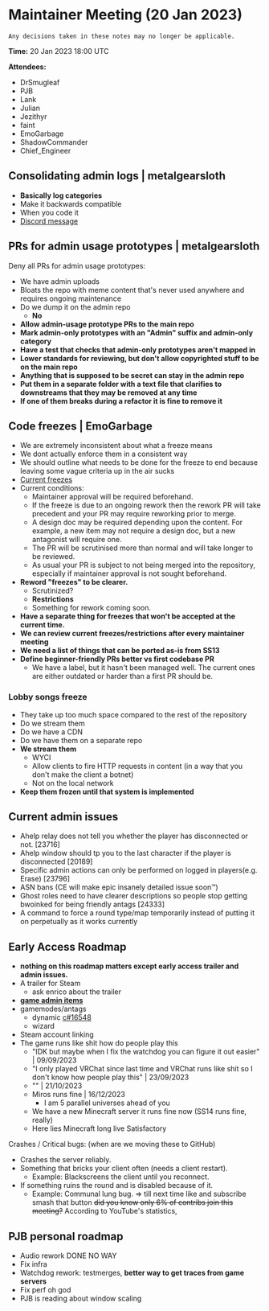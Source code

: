 ﻿# Maintainer Meeting (20 Jan 2023)
```admonish info
Any decisions taken in these notes may no longer be applicable.
```

**Time:** 20 Jan 2023 18:00 UTC

**Attendees:**
- DrSmugleaf
- PJB
- Lank
- Julian
- Jezithyr
- faint
- EmoGarbage
- ShadowCommander
- Chief_Engineer

## Consolidating admin logs | metalgearsloth
- **Basically log categories**
- Make it backwards compatible
- When you code it
- [Discord message](https://discord.com/channels/310555209753690112/900426319433728030/1197878030253707346)

## PRs for admin usage prototypes | metalgearsloth
Deny all PRs for admin usage prototypes:
- We have admin uploads
- Bloats the repo with meme content that's never used anywhere and requires ongoing maintenance
- Do we dump it on the admin repo
    - **No**
- **Allow admin-usage prototype PRs to the main repo**
- **Mark admin-only prototypes with an "Admin" suffix and admin-only category**
- **Have a test that checks that admin-only prototypes aren't mapped in**
- **Lower standards for reviewing, but don't allow copyrighted stuff to be on the main repo**
- **Anything that is supposed to be secret can stay in the admin repo**
- **Put them in a separate folder with a text file that clarifies to downstreams that they may be removed at any time**
- **If one of them breaks during a refactor it is fine to remove it**

## Code freezes | EmoGarbage
- We are extremely inconsistent about what a freeze means
- We dont actually enforce them in a consistent way
- We should outline what needs to be done for the freeze to end because leaving some vague criteria up in the air sucks
- [Current freezes](https://github.com/space-wizards/space-station-14/issues/8524)
- Current conditions:
    - Maintainer approval will be required beforehand.
    - If the freeze is due to an ongoing rework then the rework PR will take precedent and your PR may require reworking prior to merge.
    - A design doc may be required depending upon the content. For example, a new item may not require a design doc, but a new antagonist will require one.
    - The PR will be scrutinised more than normal and will take longer to be reviewed.
    - As usual your PR is subject to not being merged into the repository, especially if maintainer approval is not sought beforehand.
- **Reword "freezes" to be clearer.**
    - Scrutinized?
    - **Restrictions**
    - Something for rework coming soon.
- **Have a separate thing for freezes that won't be accepted at the current time.**
- **We can review current freezes/restrictions after every maintainer meeting**
- **We need a list of things that can be ported as-is from SS13**
- **Define beginner-friendly PRs better vs first codebase PR**
    - We have a label, but it hasn't been managed well. The current ones are either outdated or harder than a first PR should be.

### Lobby songs freeze
- They take up too much space compared to the rest of the repository
- Do we stream them
- Do we have a CDN
- Do we have them on a separate repo
- **We stream them**
    - WYCI
    - Allow clients to fire HTTP requests in content (in a way that you don't make the client a botnet)
    - Not on the local network
- **Keep them frozen until that system is implemented**


## Current admin issues
- Ahelp relay does not tell you whether the player has disconnected or not. [23716]
- Ahelp window should tp you to the last character if the player is disconnected [20189]
- Specific admin actions can only be performed on logged in players(e.g. Erase) [23796]
- ASN bans (CE will make epic insanely detailed issue soon™️)
- Ghost roles need to have clearer descriptions so people stop getting bwoinked for being friendly antags [24333]
- A command to force a round type/map temporarily instead of putting it on perpetually as it works currently

## Early Access Roadmap
- **nothing on this roadmap matters except early access trailer and admin issues.**
- A trailer for Steam
    - ask enrico about the trailer
- [**game admin items**](https://github.com/space-wizards/space-station-14/issues/23246)
- gamemodes/antags
    - dynamic [c#16548](https://github.com/space-wizards/space-station-14/pull/16548)
    - wizard
- Steam account linking
- The game runs like shit how do people play this
    - "IDK but maybe when I fix the watchdog you can figure it out easier" | 09/09/2023
    - "I only played VRChat since last time and VRChat runs like shit so I don't know how people play this" | 23/09/2023
    - "" | 21/10/2023
    - Miros runs fine | 16/12/2023
        - I am 5 parallel universes ahead of you
    - We have a new Minecraft server it runs fine now (SS14 runs fine, really)
    - Here lies Minecraft long live Satisfactory

Crashes / Critical bugs: (when are we moving these to GitHub)
- Crashes the server reliably.
- Something that bricks your client often (needs a client restart).
    - Example: Blackscreens the client until you reconnect.
- If something ruins the round and is disabled because of it.
    - Example: Communal lung bug.
      => till next time
      like and subscribe
      smash that button
      ~~did you know only 6% of contribs join this meeting?~~ According to YouTube's statistics,

## PJB personal roadmap
- Audio rework DONE NO WAY
- Fix infra
- Watchdog rework: testmerges, **better way to get traces from game servers**
- Fix perf oh god
- PJB is reading about window scaling
